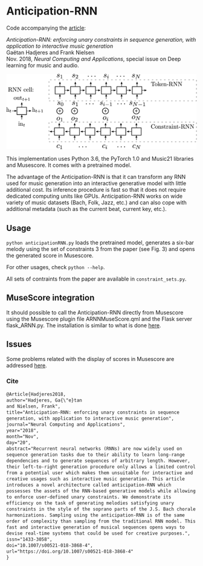 # Anticipation-RNN
Code accompanying the [article](https://link.springer.com/article/10.1007/s00521-018-3868-4):

*Anticipation-RNN: enforcing unary constraints in sequence generation,
 with
 application to interactive music generation*<br/>
 Gaëtan Hadjeres and Frank Nielsen<br/>
 Nov. 2018, *Neural Computing and Applications*, special issue on Deep learning for music and 
 audio.
 
 ![](./arnn_model.png)
 
This implementation uses Python 3.6, the PyTorch 1.0 and Music21 libraries and Musescore.
 It comes with a pretrained model.

The advantage of the Anticipation-RNN is that it can transform any RNN used for music 
generation into an
interactive generative model with little additional cost. Its inference procedure is fast so 
that it does not require dedicated computing units like GPUs. 
Anticipation-RNN works on wide variety
 of music datasets (Bach, 
Folk, Jazz, etc.) and can also cope with additional metadata (such as the current beat, current 
key, etc.).
   
 
## Usage

`python anticipationRNN.py` loads the pretrained model, generates a six-bar melody using the set
 of 
constraints 3 from the paper (see Fig. 3) and opens the generated score in Musescore.

For other usages, check `python --help`.

All sets of contraints from the paper are available in `constraint_sets.py`.


## MuseScore integration
It should possible to call the Anticipation-RNN directly from Musescore using the
Musescore plugin file ARNNMuseScore.qml and the Flask server flask_ARNN.py.
The installation is similar to what is done [here](
https://github.com/Ghadjeres/DeepBach/tree/original_keras#musescore-plugin-and-flask-server).

## Issues
Some problems related with the display of scores in Musescore are addressed
[here](https://github.com/Ghadjeres/DeepBach).


### Cite
```
@Article{Hadjeres2018,
author="Hadjeres, Ga{\"e}tan
and Nielsen, Frank",
title="Anticipation-RNN: enforcing unary constraints in sequence generation, with application to interactive music generation",
journal="Neural Computing and Applications",
year="2018",
month="Nov",
day="20",
abstract="Recurrent neural networks (RNNs) are now widely used on sequence generation tasks due to their ability to learn long-range dependencies and to generate sequences of arbitrary length. However, their left-to-right generation procedure only allows a limited control from a potential user which makes them unsuitable for interactive and creative usages such as interactive music generation. This article introduces a novel architecture called anticipation-RNN which possesses the assets of the RNN-based generative models while allowing to enforce user-defined unary constraints. We demonstrate its efficiency on the task of generating melodies satisfying unary constraints in the style of the soprano parts of the J.S. Bach chorale harmonizations. Sampling using the anticipation-RNN is of the same order of complexity than sampling from the traditional RNN model. This fast and interactive generation of musical sequences opens ways to devise real-time systems that could be used for creative purposes.",
issn="1433-3058",
doi="10.1007/s00521-018-3868-4",
url="https://doi.org/10.1007/s00521-018-3868-4"
}
```